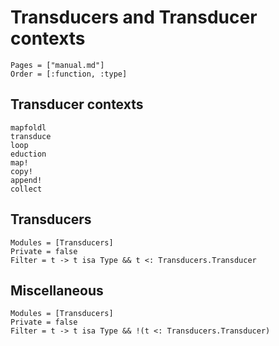 # Transducers and Transducer contexts

```@index
Pages = ["manual.md"]
Order = [:function, :type]
```

## Transducer contexts

```@docs
mapfoldl
transduce
loop
eduction
map!
copy!
append!
collect
```

## Transducers

```@autodocs
Modules = [Transducers]
Private = false
Filter = t -> t isa Type && t <: Transducers.Transducer
```

## Miscellaneous

```@autodocs
Modules = [Transducers]
Private = false
Filter = t -> t isa Type && !(t <: Transducers.Transducer)
```
